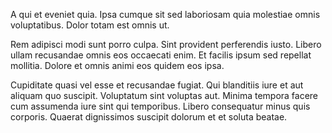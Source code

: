 A qui et eveniet quia. Ipsa cumque sit sed laboriosam quia molestiae omnis voluptatibus. Dolor totam est omnis ut.
 Rem adipisci modi sunt porro culpa. Sint provident perferendis iusto. Libero ullam recusandae omnis eos occaecati enim. Et facilis ipsum sed repellat mollitia. Dolore et omnis animi eos quidem eos ipsa.
 Cupiditate quasi vel esse et recusandae fugiat. Qui blanditiis iure et aut aliquam quo suscipit. Voluptatum sint voluptas aut. Minima tempora facere cum assumenda iure sint qui temporibus. Libero consequatur minus quis corporis. Quaerat dignissimos suscipit dolorum et et soluta beatae.